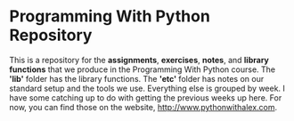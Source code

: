 # Programming With Python Repository

This is a repository for the **assignments**, **exercises**, **notes**, and **library functions** that we produce in the Programming With Python course. The **'lib'** folder has the library functions. The **'etc'** folder has notes on our standard setup and the tools we use.  Everything else is grouped by week.  I have some catching up to do with getting the previous weeks up here.  For now, you can find those on the website, http://www.pythonwithalex.com.
